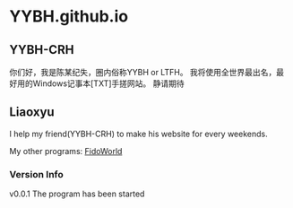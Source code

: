 # YYBH.github.io

## YYBH-CRH

你们好，我是陈某纪失，圈内俗称YYBH or LTFH。
我将使用全世界最出名，最好用的Windows记事本\[TXT\]手搓网站。
静请期待

## Liaoxyu

I help my friend\(YYBH-CRH\) to make his website for every weekends.

My other programs: [FidoWorld](https://liaoxyucm.github.io/FidoWorld/)

### Version Info

v0.0.1 The program has been started
